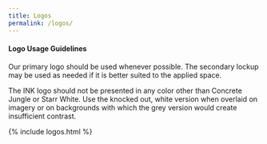 ```yaml
---
title: Logos
permalink: /logos/
---
```


#### **Logo Usage Guidelines**

Our primary logo should be used whenever possible. The secondary lockup may be used as needed if it is better suited to the applied space.

The INK logo should not be presented in any color other than Concrete Jungle or Starr White. Use the knocked out, white version when overlaid on imagery or on backgrounds with which the grey version would create insufficient contrast.

{% include logos.html %}